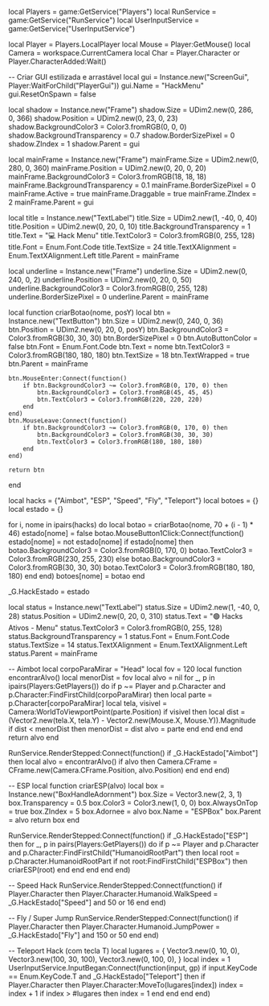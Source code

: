local Players = game:GetService("Players")
local RunService = game:GetService("RunService")
local UserInputService = game:GetService("UserInputService")

local Player = Players.LocalPlayer
local Mouse = Player:GetMouse()
local Camera = workspace.CurrentCamera
local Char = Player.Character or Player.CharacterAdded:Wait()

-- Criar GUI estilizada e arrastável
local gui = Instance.new("ScreenGui", Player:WaitForChild("PlayerGui"))
gui.Name = "HackMenu"
gui.ResetOnSpawn = false

local shadow = Instance.new("Frame")
shadow.Size = UDim2.new(0, 286, 0, 366)
shadow.Position = UDim2.new(0, 23, 0, 23)
shadow.BackgroundColor3 = Color3.fromRGB(0, 0, 0)
shadow.BackgroundTransparency = 0.7
shadow.BorderSizePixel = 0
shadow.ZIndex = 1
shadow.Parent = gui

local mainFrame = Instance.new("Frame")
mainFrame.Size = UDim2.new(0, 280, 0, 360)
mainFrame.Position = UDim2.new(0, 20, 0, 20)
mainFrame.BackgroundColor3 = Color3.fromRGB(18, 18, 18)
mainFrame.BackgroundTransparency = 0.1
mainFrame.BorderSizePixel = 0
mainFrame.Active = true
mainFrame.Draggable = true
mainFrame.ZIndex = 2
mainFrame.Parent = gui

local title = Instance.new("TextLabel")
title.Size = UDim2.new(1, -40, 0, 40)
title.Position = UDim2.new(0, 20, 0, 10)
title.BackgroundTransparency = 1
title.Text = "💻 Hack Menu"
title.TextColor3 = Color3.fromRGB(0, 255, 128)
title.Font = Enum.Font.Code
title.TextSize = 24
title.TextXAlignment = Enum.TextXAlignment.Left
title.Parent = mainFrame

local underline = Instance.new("Frame")
underline.Size = UDim2.new(0, 240, 0, 2)
underline.Position = UDim2.new(0, 20, 0, 50)
underline.BackgroundColor3 = Color3.fromRGB(0, 255, 128)
underline.BorderSizePixel = 0
underline.Parent = mainFrame

local function criarBotao(nome, posY)
    local btn = Instance.new("TextButton")
    btn.Size = UDim2.new(0, 240, 0, 36)
    btn.Position = UDim2.new(0, 20, 0, posY)
    btn.BackgroundColor3 = Color3.fromRGB(30, 30, 30)
    btn.BorderSizePixel = 0
    btn.AutoButtonColor = false
    btn.Font = Enum.Font.Code
    btn.Text = nome
    btn.TextColor3 = Color3.fromRGB(180, 180, 180)
    btn.TextSize = 18
    btn.TextWrapped = true
    btn.Parent = mainFrame

    btn.MouseEnter:Connect(function()
        if btn.BackgroundColor3 ~= Color3.fromRGB(0, 170, 0) then
            btn.BackgroundColor3 = Color3.fromRGB(45, 45, 45)
            btn.TextColor3 = Color3.fromRGB(220, 220, 220)
        end
    end)
    btn.MouseLeave:Connect(function()
        if btn.BackgroundColor3 ~= Color3.fromRGB(0, 170, 0) then
            btn.BackgroundColor3 = Color3.fromRGB(30, 30, 30)
            btn.TextColor3 = Color3.fromRGB(180, 180, 180)
        end
    end)

    return btn
end

local hacks = {"Aimbot", "ESP", "Speed", "Fly", "Teleport"}
local botoes = {}
local estado = {}

for i, nome in ipairs(hacks) do
    local botao = criarBotao(nome, 70 + (i - 1) * 46)
    estado[nome] = false
    botao.MouseButton1Click:Connect(function()
        estado[nome] = not estado[nome]
        if estado[nome] then
            botao.BackgroundColor3 = Color3.fromRGB(0, 170, 0)
            botao.TextColor3 = Color3.fromRGB(230, 255, 230)
        else
            botao.BackgroundColor3 = Color3.fromRGB(30, 30, 30)
            botao.TextColor3 = Color3.fromRGB(180, 180, 180)
        end
    end)
    botoes[nome] = botao
end

_G.HackEstado = estado

local status = Instance.new("TextLabel")
status.Size = UDim2.new(1, -40, 0, 28)
status.Position = UDim2.new(0, 20, 0, 310)
status.Text = "🟢 Hacks Ativos - Menu"
status.TextColor3 = Color3.fromRGB(0, 255, 128)
status.BackgroundTransparency = 1
status.Font = Enum.Font.Code
status.TextSize = 14
status.TextXAlignment = Enum.TextXAlignment.Left
status.Parent = mainFrame

-- Aimbot
local corpoParaMirar = "Head"
local fov = 120
local function encontrarAlvo()
    local menorDist = fov
    local alvo = nil
    for _, p in ipairs(Players:GetPlayers()) do
        if p ~= Player and p.Character and p.Character:FindFirstChild(corpoParaMirar) then
            local parte = p.Character[corpoParaMirar]
            local tela, visivel = Camera:WorldToViewportPoint(parte.Position)
            if visivel then
                local dist = (Vector2.new(tela.X, tela.Y) - Vector2.new(Mouse.X, Mouse.Y)).Magnitude
                if dist < menorDist then
                    menorDist = dist
                    alvo = parte
                end
            end
        end
    end
    return alvo
end

RunService.RenderStepped:Connect(function()
    if _G.HackEstado["Aimbot"] then
        local alvo = encontrarAlvo()
        if alvo then
            Camera.CFrame = CFrame.new(Camera.CFrame.Position, alvo.Position)
        end
    end
end)

-- ESP
local function criarESP(alvo)
    local box = Instance.new("BoxHandleAdornment")
    box.Size = Vector3.new(2, 3, 1)
    box.Transparency = 0.5
    box.Color3 = Color3.new(1, 0, 0)
    box.AlwaysOnTop = true
    box.ZIndex = 5
    box.Adornee = alvo
    box.Name = "ESPBox"
    box.Parent = alvo
    return box
end

RunService.RenderStepped:Connect(function()
    if _G.HackEstado["ESP"] then
        for _, p in pairs(Players:GetPlayers()) do
            if p ~= Player and p.Character and p.Character:FindFirstChild("HumanoidRootPart") then
                local root = p.Character.HumanoidRootPart
                if not root:FindFirstChild("ESPBox") then
                    criarESP(root)
                end
            end
        end
    end
end)

-- Speed Hack
RunService.RenderStepped:Connect(function()
    if Player.Character then
        Player.Character.Humanoid.WalkSpeed = _G.HackEstado["Speed"] and 50 or 16
    end
end)

-- Fly / Super Jump
RunService.RenderStepped:Connect(function()
    if Player.Character then
        Player.Character.Humanoid.JumpPower = _G.HackEstado["Fly"] and 150 or 50
    end
end)

-- Teleport Hack (com tecla T)
local lugares = {
    Vector3.new(0, 10, 0),
    Vector3.new(100, 30, 100),
    Vector3.new(0, 100, 0),
}
local index = 1
UserInputService.InputBegan:Connect(function(input, gp)
    if input.KeyCode == Enum.KeyCode.T and _G.HackEstado["Teleport"] then
        if Player.Character then
            Player.Character:MoveTo(lugares[index])
            index = index + 1
            if index > #lugares then index = 1 end
        end
    end
end)
